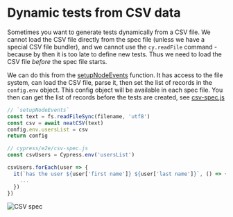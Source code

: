 # Dynamic tests from CSV data

Sometimes you want to generate tests dynamically from a CSV file. We cannot load the CSV file directly from the spec file (unless we have a special CSV file bundler), and we cannot use the `cy.readFile` command - because by then it is too late to define new tests. Thus we need to load the CSV file _before_ the spec file starts.

We can do this from the [setupNodeEvents](cypress.config.js) function. It has access to the file system, can load the CSV file, parse it, then set the list of records in the `config.env` object. This config object will be available in each spec file. You then can get the list of records before the tests are created, see [csv-spec.js](./cypress/e2e/csv-spec.js)

```js
// `setupNodeEvents`
const text = fs.readFileSync(filename, 'utf8')
const csv = await neatCSV(text)
config.env.usersList = csv
return config

// cypress/e2e/csv-spec.js
const csvUsers = Cypress.env('usersList')

csvUsers.forEach(user => {
  it(`has the user ${user['first name']} ${user['last name']}`, () => {
    ...
  })
})
```

![CSV spec](./images/csv.png)
